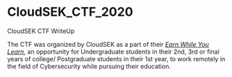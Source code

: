 # CloudSEK_CTF_2020
CloudSEK CTF WriteUp

The CTF was organized by CloudSEK as a part of their *[Earn While You Learn](https://cloudsek.com/ewyl/)*, an opportunity for Undergraduate students in their 2nd, 3rd or final years of college/ Postgraduate students in their 1st year, to work remotely in the field of Cybersecurity while pursuing their education.
